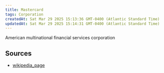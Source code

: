 ```yaml
---
title: Mastercard
tags: Corporation
createdAt: Sat Mar 29 2025 15:13:36 GMT-0400 (Atlantic Standard Time)
updatedAt: Sat Mar 29 2025 15:14:31 GMT-0400 (Atlantic Standard Time)
---
```



American multinational financial services corporation



## Sources
- [wikipedia_page](https://en.wikipedia.org/wiki/Mastercard)
